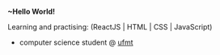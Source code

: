 <strong>~Hello World!</strong>

Learning and practising:
(ReactJS | HTML | CSS | JavaScript)

- computer science student @ [ufmt](https://www.ic.ufmt.br/)
